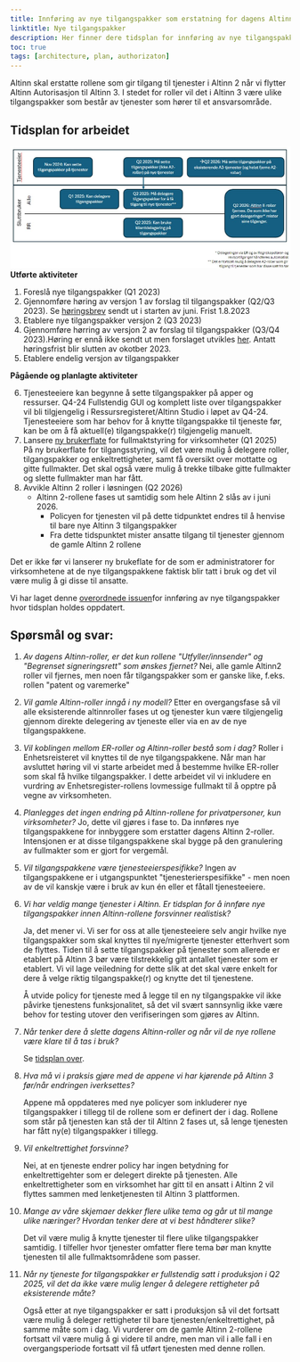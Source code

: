 ```yaml
---
title: Innføring av nye tilgangspakker som erstatning for dagens Altinn 2 roller
linktitle: Nye tilgangspakker
description: Her finner dere tidsplan for innføring av nye tilgangspakker, samt spørsmål og svar på ting vi fikk tilbakemeldinger på i høringsrundene.
toc: true
tags: [architecture, plan, authorizaton]
---
```


Altinn skal erstatte rollene som gir tilgang til tjenester i Altinn 2 når vi flytter Altinn Autorisasjon til Altinn 3. I stedet for roller vil det i Altinn 3 være ulike tilgangspakker som består av tjenester som hører til et ansvarsområde.

## Tidsplan for arbeidet

![Plan for innføring av tilgangspakker](Tidsplan.jpg "Plan for innføring av tilgangspakker og aktiviteter knyttet til dette")
**Utførte aktiviteter**

1. Foreslå nye tilgangspakker (Q1 2023)
2. Gjennomføre høring av versjon 1 av forslag til tilgangspakker (Q2/Q3 2023). Se [høringsbrev](/authorization/migration/informasjon-sent/letter-accessgroupes/) sendt ut i starten av juni. Frist 1.8.2023
3. Etablere nye tilgangspakker versjon 2 (Q3 2023)
4. Gjennomføre hørring av versjon 2 av forslag til tilgangspakker (Q3/Q4 2023).Høring er ennå ikke sendt ut men forslaget utvikles [her](). Antatt høringsfrist blir slutten av okotber 2023.
5. Etablere endelig versjon av tilgangspakker

**Pågående og planlagte aktiviteter**

6. Tjenesteeiere kan begynne å sette tilgangspakker på apper og ressurser. Q4-24
   Fullstendig GUI og komplett liste over tilgangspakker vil bli tilgjengelig i Ressursregisteret/Altinn Studio i løpet av Q4-24. Tjenesteeiere som har behov for å knytte tilgangspakke til tjeneste før, kan be om å få aktuell(e) tilgangspakke(r) tilgjengelig manuelt.
7. Lansere [ny brukerflate](/authorization/migration/#nye-tilgangspakker-og-ny-brukerflate-for-tilgangsstyring-for-virksomheter) for fullmaktstyring for virksomheter (Q1 2025)  
   På ny brukerflate for tilgangsstyring, vil det være mulig å delegere roller, tilgangspakker og enkeltrettigheter, samt få oversikt over mottatte og gitte fullmakter. Det skal også være mulig å trekke tilbake gitte fullmakter og slette fullmakter man har fått.
8. Avvikle Altinn 2 roller i løsningen (Q2 2026)
   - Altinn 2-rollene fases ut samtidig som hele Altinn 2 slås av i juni 2026.
     - Policyen for tjenesten vil på dette tidpunktet endres til å henvise til bare nye Altinn 3 tilgangspakker
     - Fra dette tidspunktet mister ansatte tilgang til tjenester gjennom de gamle Altinn 2 rollene

Det er ikke før vi lanserer ny brukeflate for de som er administratorer for virksomhetene at de nye tilgangspakkene faktisk blir tatt i bruk og det vil være mulig å gi disse til ansatte.

Vi har laget denne [overordnede issuen](https://github.com/Altinn/altinn-access-groups/issues/6)for innføring av nye tilgangspakker hvor tidsplan holdes oppdatert.

## Spørsmål og svar:

1. _Av dagens Altinn-roller, er det kun rollene "Utfyller/innsender" og "Begrenset signeringsrett" som ønskes fjernet?_
   Nei, alle gamle Altinn2 roller vil fjernes, men noen får tilgangspakker som er ganske like, f.eks. rollen "patent og varemerke"
2. _Vil gamle Altinn-roller inngå i ny modell?_
   Etter en overgangsfase så vil alle eksisterende altinnroller fases ut og tjenester kun være tilgjengelig gjennom direkte delegering av tjeneste eller via en av de nye tilgangspakkene.
3. _Vil koblingen mellom ER-roller og Altinn-roller bestå som i dag?_
   Roller i Enhetsreisteret vil knyttes til de nye tilgangspakkene. Når man har avsluttet høring vil vi starte arbeidet med å bestemme hvilke ER-roller som skal få hvilke tilgangspakker. I dette arbeidet vil vi inkludere en vurdring av Enhetsregister-rollens lovmessige fullmakt til å opptre på vegne av virksomheten.
4. _Planlegges det ingen endring på Altinn-rollene for privatpersoner, kun virksomheter?_
   Jo, dette vil gjøres i fase to. Da innføres nye tilgangspakkene for innbyggere som erstatter dagens Altinn 2-roller. Intensjonen er at disse tilgangspakkene skal bygge på den granulering av fullmakter som er gjort for vergemål.
5. _Vil tilgangspakkene være tjenesteeierspesifikke?_
   Ingen av tilgangspakkene er i utgangspunktet "tjenesterierspesifikke" - men noen av de vil kanskje være i bruk av kun én eller et fåtall tjenesteeiere.
6. _Vi har veldig mange tjenester i Altinn. Er tidsplan for å innføre nye tilgangspakker innen Altinn-rollene forsvinner realistisk?_

   Ja, det mener vi.
   Vi ser for oss at alle tjenesteeiere selv angir hvilke nye tilgangspakker som skal knyttes til nye/migrerte tjenester etterhvert som de flyttes. Tiden til å sette tilgangspakker på tjenester som allerede er etablert på Altinn 3 bør være tilstrekkelig gitt antallet tjenester som er etablert.
   Vi vil lage veiledning for dette slik at det skal være enkelt for dere å velge riktig tilgangspakke(r) og knytte det til tjenestene.

   Å utvide policy for tjeneste med å legge til en ny tilgangspakke vil ikke påvirke tjenestens funksjonalitet, så det vil svært sannsynlig ikke være behov for testing utover den verifiseringen som gjøres av Altinn.

7. _Når tenker dere å slette dagens Altinn-roller og når vil de nye rollene være klare til å tas i bruk?_

   Se [tidsplan over](#tidsplan-for-arbeidet).

8. _Hva må vi i praksis gjøre med de appene vi har kjørende på Altinn 3 før/når endringen iverksettes?_

   Appene må oppdateres med nye policyer som inkluderer nye tilgangspakker i tillegg til de rollene som er definert der i dag. Rollene som står på tjenesten kan stå der til Altinn 2 fases ut, så lenge tjenesten har fått ny(e) tilgangspakker i tillegg.

9. _Vil enkeltrettighet forsvinne?_

   Nei, at en tjeneste endrer policy har ingen betydning for enkeltrettigehter som er delegert direkte på tjenesten. Alle enkeltrettigheter som en virksomhet har gitt til en ansatt i Altinn 2 vil flyttes sammen med lenketjenesten til Altinn 3 plattformen.

10. _Mange av våre skjemaer dekker flere ulike tema og går ut til mange ulike næringer? Hvordan tenker dere at vi best håndterer slike?_

    Det vil være mulig å knytte tjenester til flere ulike tilgangspakker samtidig. I tilfeller hvor tjenester omfatter flere tema bør man knytte tjenesten til alle fullmaktsområdene som passer.

11. _Når ny tjeneste for tilgangspakker er fullstendig satt i produksjon i Q2 2025, vil det da ikke være mulig lenger å delegere rettigheter på eksisterende måte?_

    Også etter at nye tilgangspakker er satt i produksjon så vil det fortsatt være mulig å deleger rettigheter til bare tjenesten/enkeltrettighet, på samme måte som i dag.
    Vi vurderer om de gamle Altinn 2-rollene fortsatt vil være mulig å gi videre til andre, men man vil i alle fall i en overgangsperiode fortsatt vil få utført tjenesten med denne rollen.
